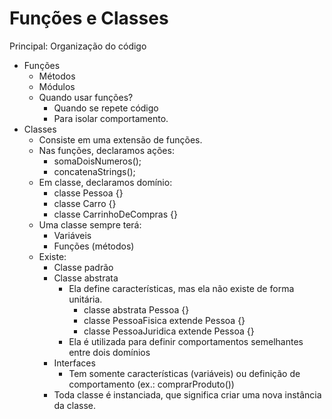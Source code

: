 # Funções e Classes

Principal: Organização do código

- Funções
    - Métodos
    - Módulos
    - Quando usar funções?
        - Quando se repete código
        - Para isolar comportamento.
- Classes
    - Consiste em uma extensão de funções.
    - Nas funções, declaramos ações:
        - somaDoisNumeros();
        - concatenaStrings();
    - Em classe, declaramos domínio:
        - classe Pessoa {}
        - classe Carro {}
        - classe CarrinhoDeCompras {}
    - Uma classe sempre terá:
        - Variáveis
        - Funções (métodos)
    - Existe:
        - Classe padrão
        - Classe abstrata
            - Ela define características, mas ela não existe de forma unitária.
                - classe abstrata Pessoa {}
                - classe PessoaFisica extende Pessoa {}
                - classe PessoaJuridica extende Pessoa {}
            - Ela é utilizada para definir comportamentos semelhantes entre dois domínios
        - Interfaces
            - Tem somente características (variáveis) ou definição de comportamento (ex.: comprarProduto())
        - Toda classe é instanciada, que significa criar uma nova instância da classe.